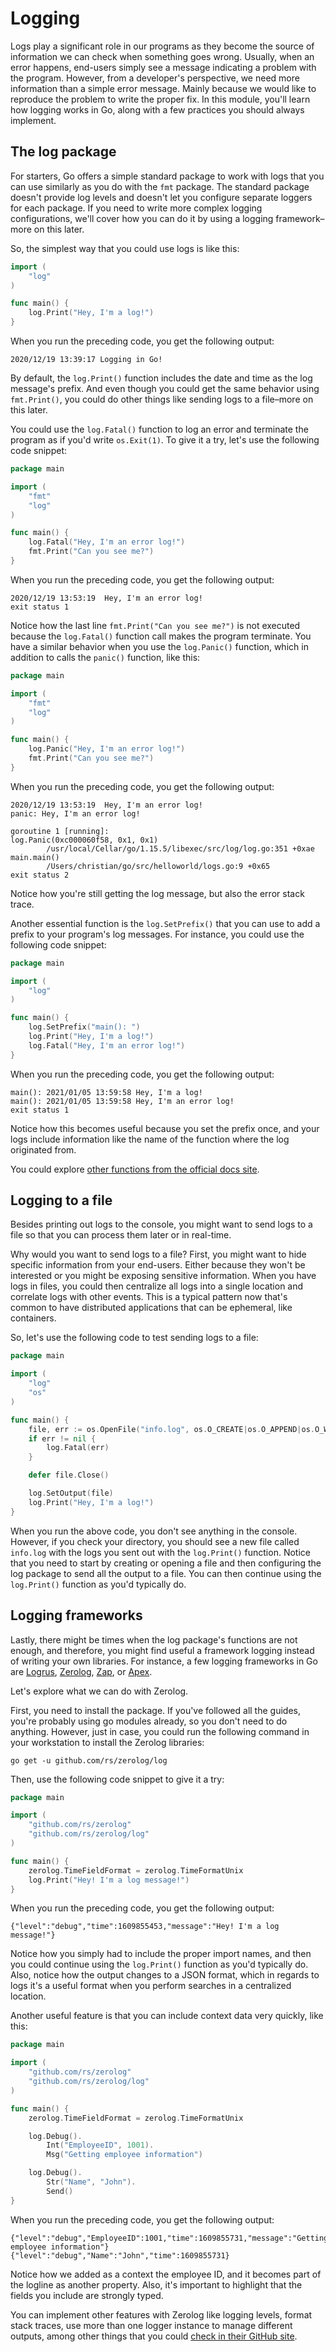 # Logging
Logs play a significant role in our programs as they become the source of information we can check when something goes wrong. Usually, when an error happens, end-users simply see a message indicating a problem with the program. However, from a developer's perspective, we need more information than a simple error message. Mainly because we would like to reproduce the problem to write the proper fix. In this module, you'll learn how logging works in Go, along with a few practices you should always implement.

## The log package

For starters, Go offers a simple standard package to work with logs that you can use similarly as you do with the `fmt` package. The standard package doesn't provide log levels and doesn't let you configure separate loggers for each package. If you need to write more complex logging configurations, we'll cover how you can do it by using a logging framework–more on this later.

So, the simplest way that you could use logs is like this:

```go
import (
    "log"
)

func main() {
    log.Print("Hey, I'm a log!")
}
```

When you run the preceding code, you get the following output:

```output
2020/12/19 13:39:17 Logging in Go!
```

By default, the `log.Print()` function includes the date and time as the log message's prefix. And even though you could get the same behavior using `fmt.Print()`, you could do other things like sending logs to a file–more on this later.

You could use the `log.Fatal()` function to log an error and terminate the program as if you'd write `os.Exit(1)`. To give it a try, let's use the following code snippet:

```go
package main

import (
    "fmt"
    "log"
)

func main() {
    log.Fatal("Hey, I'm an error log!")
    fmt.Print("Can you see me?")
}
```

When you run the preceding code, you get the following output:

```output
2020/12/19 13:53:19  Hey, I'm an error log!
exit status 1
```

Notice how the last line `fmt.Print("Can you see me?")` is not executed because the `log.Fatal()` function call makes the program terminate. You have a similar behavior when you use the `log.Panic()` function, which in addition to calls the `panic()` function, like this:

```go
package main

import (
    "fmt"
    "log"
)

func main() {
    log.Panic("Hey, I'm an error log!")
    fmt.Print("Can you see me?")
}
```

When you run the preceding code, you get the following output:

```output
2020/12/19 13:53:19  Hey, I'm an error log!
panic: Hey, I'm an error log!

goroutine 1 [running]:
log.Panic(0xc000060f58, 0x1, 0x1)
        /usr/local/Cellar/go/1.15.5/libexec/src/log/log.go:351 +0xae
main.main()
        /Users/christian/go/src/helloworld/logs.go:9 +0x65
exit status 2
```

Notice how you're still getting the log message, but also the error stack trace.

Another essential function is the `log.SetPrefix()` that you can use to add a prefix to your program's log messages. For instance, you could use the following code snippet:

```go
package main

import (
    "log"
)

func main() {
    log.SetPrefix("main(): ")
    log.Print("Hey, I'm a log!")
    log.Fatal("Hey, I'm an error log!")
}
```

When you run the preceding code, you get the following output:

```output
main(): 2021/01/05 13:59:58 Hey, I'm a log!
main(): 2021/01/05 13:59:58 Hey, I'm an error log!
exit status 1
```

Notice how this becomes useful because you set the prefix once, and your logs include information like the name of the function where the log originated from.

You could explore [other functions from the official docs site](https://golang.org/pkg/log/).

## Logging to a file

Besides printing out logs to the console, you might want to send logs to a file so that you can process them later or in real-time.

Why would you want to send logs to a file? First, you might want to hide specific information from your end-users. Either because they won't be interested or you might be exposing sensitive information. When you have logs in files, you could then centralize all logs into a single location and correlate logs with other events. This is a typical pattern now that's common to have distributed applications that can be ephemeral, like containers.

So, let's use the following code to test sending logs to a file:

```go
package main

import (
    "log"
    "os"
)

func main() {
    file, err := os.OpenFile("info.log", os.O_CREATE|os.O_APPEND|os.O_WRONLY, 0644)
    if err != nil {
        log.Fatal(err)
    }

    defer file.Close()

    log.SetOutput(file)
    log.Print("Hey, I'm a log!")
}
```

When you run the above code, you don't see anything in the console. However, if you check your directory, you should see a new file called `info.log` with the logs you sent out with the `log.Print()` function. Notice that you need to start by creating or opening a file and then configuring the log package to send all the output to a file. You can then continue using the `log.Print()` function as you'd typically do.

## Logging frameworks

Lastly, there might be times when the log package's functions are not enough, and therefore, you might find useful a framework logging instead of writing your own libraries. For instance, a few logging frameworks in Go are [Logrus](https://github.com/sirupsen/logrus), [Zerolog](https://github.com/rs/zerolog), [Zap](https://github.com/uber-go/zap), or [Apex](https://github.com/apex/log).

Let's explore what we can do with Zerolog.

First, you need to install the package. If you've followed all the guides, you're probably using go modules already, so you don't need to do anything. However, just in case, you could run the following command in your workstation to install the Zerolog libraries:

```
go get -u github.com/rs/zerolog/log
```

Then, use the following code snippet to give it a try:

```go
package main

import (
    "github.com/rs/zerolog"
    "github.com/rs/zerolog/log"
)

func main() {
    zerolog.TimeFieldFormat = zerolog.TimeFormatUnix
    log.Print("Hey! I'm a log message!")
}
```

When you run the preceding code, you get the following output:

```output
{"level":"debug","time":1609855453,"message":"Hey! I'm a log message!"}
```

Notice how you simply had to include the proper import names, and then you could continue using the `log.Print()` function as you'd typically do. Also, notice how the output changes to a JSON format, which in regards to logs it's a useful format when you perform searches in a centralized location.

Another useful feature is that you can include context data very quickly, like this:

```go
package main

import (
    "github.com/rs/zerolog"
    "github.com/rs/zerolog/log"
)

func main() {
    zerolog.TimeFieldFormat = zerolog.TimeFormatUnix

    log.Debug().
        Int("EmployeeID", 1001).
        Msg("Getting employee information")

    log.Debug().
        Str("Name", "John").
        Send()
}
```

When you run the preceding code, you get the following output:

```output
{"level":"debug","EmployeeID":1001,"time":1609855731,"message":"Getting employee information"}
{"level":"debug","Name":"John","time":1609855731}
```

Notice how we added as a context the employee ID, and it becomes part of the logline as another property. Also, it's important to highlight that the fields you include are strongly typed.

You can implement other features with Zerolog like logging levels, format stack traces, use more than one logger instance to manage different outputs, among other things that you could [check in their GitHub site](https://github.com/rs/zerolog).
